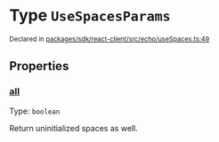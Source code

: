 # Type `UseSpacesParams`
<sub>Declared in [packages/sdk/react-client/src/echo/useSpaces.ts:49](https://github.com/dxos/dxos/blob/27607ac6b/packages/sdk/react-client/src/echo/useSpaces.ts#L49)</sub>




## Properties
### [all](https://github.com/dxos/dxos/blob/27607ac6b/packages/sdk/react-client/src/echo/useSpaces.ts#L53)
Type: <code>boolean</code>

Return uninitialized spaces as well.



